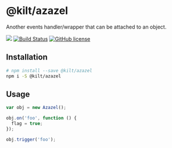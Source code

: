 # @kilt/azazel

Another events handler/wrapper that can be attached to an object.

[![](https://img.shields.io/npm/v/@kilt/azazel.svg)](https://www.npmjs.com/package/@kilt/azazel)
[![Build Status](https://travis-ci.org/kiltjs/azazel.svg?branch=master)](https://travis-ci.org/kiltjs/azazel)
[![GitHub license](https://img.shields.io/badge/license-MIT-blue.svg)](LICENSE)

Installation
------------
``` sh
# npm install --save @kilt/azazel
npm i -S @kilt/azazel
```

Usage
-----
``` js
var obj = new Azazel();

obj.on('foo', function () {
  flag = true;
});

obj.trigger('foo');
```
